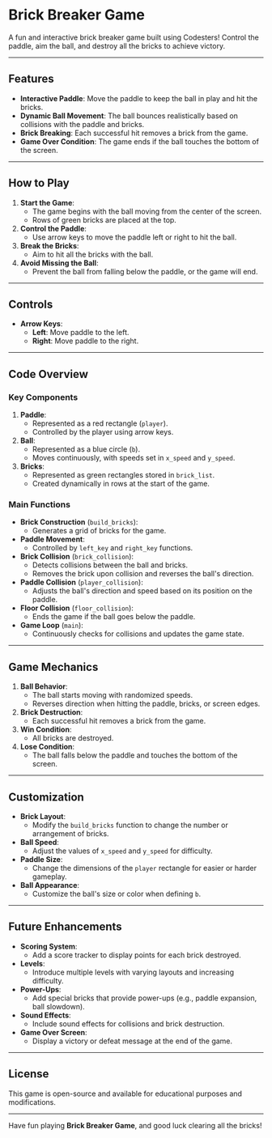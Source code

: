 # Brick Breaker Game

A fun and interactive brick breaker game built using Codesters! Control the paddle, aim the ball, and destroy all the bricks to achieve victory.

---

## Features

- **Interactive Paddle**: Move the paddle to keep the ball in play and hit the bricks.
- **Dynamic Ball Movement**: The ball bounces realistically based on collisions with the paddle and bricks.
- **Brick Breaking**: Each successful hit removes a brick from the game.
- **Game Over Condition**: The game ends if the ball touches the bottom of the screen.

---

## How to Play

1. **Start the Game**:
   - The game begins with the ball moving from the center of the screen.
   - Rows of green bricks are placed at the top.
2. **Control the Paddle**:
   - Use arrow keys to move the paddle left or right to hit the ball.
3. **Break the Bricks**:
   - Aim to hit all the bricks with the ball.
4. **Avoid Missing the Ball**:
   - Prevent the ball from falling below the paddle, or the game will end.

---

## Controls

- **Arrow Keys**:
  - **Left**: Move paddle to the left.
  - **Right**: Move paddle to the right.

---

## Code Overview

### Key Components

1. **Paddle**:
   - Represented as a red rectangle (`player`).
   - Controlled by the player using arrow keys.
2. **Ball**:
   - Represented as a blue circle (`b`).
   - Moves continuously, with speeds set in `x_speed` and `y_speed`.
3. **Bricks**:
   - Represented as green rectangles stored in `brick_list`.
   - Created dynamically in rows at the start of the game.

### Main Functions

- **Brick Construction** (`build_bricks`):
  - Generates a grid of bricks for the game.
- **Paddle Movement**:
  - Controlled by `left_key` and `right_key` functions.
- **Brick Collision** (`brick_collision`):
  - Detects collisions between the ball and bricks.
  - Removes the brick upon collision and reverses the ball's direction.
- **Paddle Collision** (`player_collision`):
  - Adjusts the ball's direction and speed based on its position on the paddle.
- **Floor Collision** (`floor_collision`):
  - Ends the game if the ball goes below the paddle.
- **Game Loop** (`main`):
  - Continuously checks for collisions and updates the game state.

---

## Game Mechanics

1. **Ball Behavior**:
   - The ball starts moving with randomized speeds.
   - Reverses direction when hitting the paddle, bricks, or screen edges.
2. **Brick Destruction**:
   - Each successful hit removes a brick from the game.
3. **Win Condition**:
   - All bricks are destroyed.
4. **Lose Condition**:
   - The ball falls below the paddle and touches the bottom of the screen.

---

## Customization

- **Brick Layout**:
  - Modify the `build_bricks` function to change the number or arrangement of bricks.
- **Ball Speed**:
  - Adjust the values of `x_speed` and `y_speed` for difficulty.
- **Paddle Size**:
  - Change the dimensions of the `player` rectangle for easier or harder gameplay.
- **Ball Appearance**:
  - Customize the ball's size or color when defining `b`.

---

## Future Enhancements

- **Scoring System**:
  - Add a score tracker to display points for each brick destroyed.
- **Levels**:
  - Introduce multiple levels with varying layouts and increasing difficulty.
- **Power-Ups**:
  - Add special bricks that provide power-ups (e.g., paddle expansion, ball slowdown).
- **Sound Effects**:
  - Include sound effects for collisions and brick destruction.
- **Game Over Screen**:
  - Display a victory or defeat message at the end of the game.

---

## License

This game is open-source and available for educational purposes and modifications.

---

Have fun playing **Brick Breaker Game**, and good luck clearing all the bricks!
